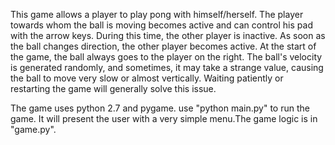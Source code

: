 This game allows a player to play pong with himself/herself. The player towards whom the ball is moving becomes active and can
control his pad with the arrow keys. During this time, the other player is inactive. As soon as the ball changes direction, the 
other player becomes active. At the start of the game, the ball always goes to the player on the right. The ball's velocity is 
generated randomly, and sometimes, it may take a strange value, causing the ball to move very slow or almost vertically. Waiting 
patiently or restarting the game will generally solve this issue.



The game uses python 2.7 and pygame.
use "python main.py" to run the game. It will present the user with a very simple menu.The game logic is in "game.py".
